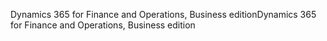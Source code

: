 <span data-ttu-id="92b8d-101">Dynamics 365 for Finance and Operations, Business edition</span><span class="sxs-lookup"><span data-stu-id="92b8d-101">Dynamics 365 for Finance and Operations, Business edition</span></span>
